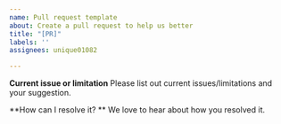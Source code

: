 ```yaml
---
name: Pull request template
about: Create a pull request to help us better
title: "[PR]"
labels: ''
assignees: unique01082

---
```


**Current issue or limitation**
Please list out current issues/limitations and your suggestion.

**How can I resolve it? **
We love to hear about how you resolved it.
